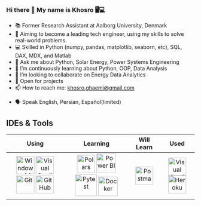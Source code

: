 ### Hi there 👋 My name is Khosro     :desktop_computer::computer:


- 📚 Former Research Assistant at Aalborg University, Denmark
- 🚀 Aiming to become a leading tech engineer, using my skills to solve real-world problems.
- 💻 Skilled in Python (numpy, pandas, matplotlib, seaborn, etc), SQL, DAX, MDX, and Matlab
- 💬 Ask me about Python, Solar Energy, Power Systems Engineering
- 🌱 I’m continuously learning about Python, OOP, Data Analysis
- 👯 I’m looking to collaborate on Energy Data Analytics
- 🚧 Open for projects
- 📫 How to reach me: khosro.ghaemi@gmail.com
<!-- ⚡ Fun fact: I play Setaar(a Persian instrument) and got 3 master degrees! -->
- 🗣️ Speak English, Persian, Español(limited)

<!-- - 🤔 I’m looking for help with ... -->
<!--- 😄 Pronouns: ...-->
<!--- - 🔭 I’m currently working on Advanced Python data structures ...-->


## IDEs & Tools
| Using | Learning | Will Learn | Used |
| :---: | :---: | :---: | :---: |
| [<img src="https://cdn.simpleicons.org/windows" title="Windows 11" alt="Windows 11" width="48">](https://www.microsoft.com/en-us/windows/) [<img src="https://cdn.simpleicons.org/visualstudiocode" title="Visual Studio Code" alt="Visual Studio Code" width="48">](https://code.visualstudio.com/) [<img src="https://cdn.simpleicons.org/git" title="Git" alt="Git" width="48">](https://git-scm.com/) [<img src="https://cdn.simpleicons.org/github" title="GitHub" alt="GitHub" width="48">](https://github.com/) | [<img src="https://cdn.simpleicons.org/polars" title="Polars" alt="Polars" width="48">](https://pola.rs/) [<img src="https://cdn.simpleicons.org/powerbi" title="Power BI" alt="Power BI" width="52">](https://powerbi.microsoft.com/) [<img src="https://cdn.simpleicons.org/pytest" title="Pytest" alt="Pytest" width="58">](https://pytest.org/) [<img src="https://cdn.simpleicons.org/docker" title="Docker" alt="Docker" width="52">](https://www.docker.com/) | [<img src="https://cdn.simpleicons.org/postman" title="Postman" alt="Postman" width="48">](https://www.postman.com/) | [<img src="https://cdn.simpleicons.org/visualstudio" title="Visual Studio" alt="Visual Studio" width="48">](https://visualstudio.microsoft.com/vs/) [<img src="https://cdn.simpleicons.org/heroku" title="Heroku" alt="Heroku" width="48">](https://www.heroku.com/) |


